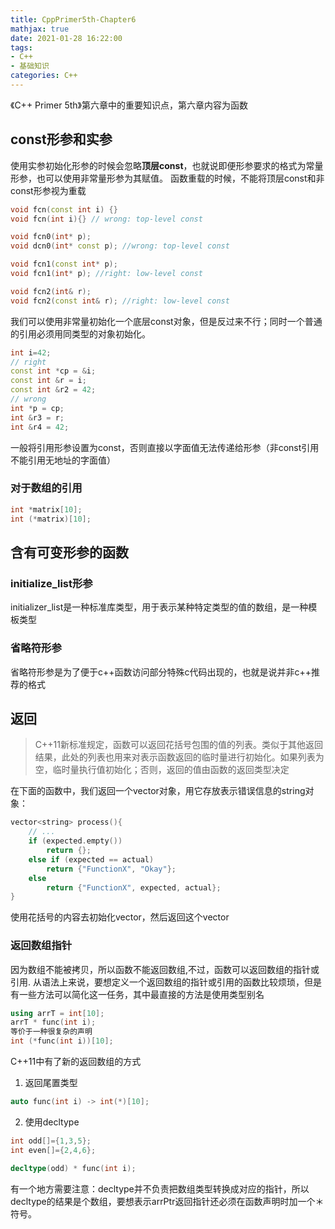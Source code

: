 ```yaml
---
title: CppPrimer5th-Chapter6
mathjax: true
date: 2021-01-28 16:22:00
tags:
- C++
- 基础知识
categories: C++
---
```


《C++ Primer 5th》第六章中的重要知识点，第六章内容为函数

<!-- more -->

## const形参和实参

使用实参初始化形参的时候会忽略**顶层const**，也就说即便形参要求的格式为常量形参，也可以使用非常量形参为其赋值。
函数重载的时候，不能将顶层const和非const形参视为重载
```cpp
void fcn(const int i) {}
void fcn(int i){} // wrong: top-level const

void fcn0(int* p);
void dcn0(int* const p); //wrong: top-level const

void fcn1(const int* p);
void fcn1(int* p); //right: low-level const

void fcn2(int& r);
void fcn2(const int& r); //right: low-level const

```
我们可以使用非常量初始化一个底层const对象，但是反过来不行；同时一个普通的引用必须用同类型的对象初始化。
```cpp
int i=42;
// right
const int *cp = &i;
const int &r = i;
const int &r2 = 42;
// wrong
int *p = cp;
int &r3 = r;
int &r4 = 42;
```
一般将引用形参设置为const，否则直接以字面值无法传递给形参（非const引用不能引用无地址的字面值）

### 对于数组的引用

```cpp
int *matrix[10];
int (*matrix)[10];
```
## 含有可变形参的函数

### initialize_list形参
initializer_list是一种标准库类型，用于表示某种特定类型的值的数组，是一种模板类型


### 省略符形参
省略符形参是为了便于c++函数访问部分特殊c代码出现的，也就是说并非c++推荐的格式

## 返回
>C++11新标准规定，函数可以返回花括号包围的值的列表。类似于其他返回结果，此处的列表也用来对表示函数返回的临时量进行初始化。如果列表为空，临时量执行值初始化；否则，返回的值由函数的返回类型决定

在下面的函数中，我们返回一个vector对象，用它存放表示错误信息的string对象：
```cpp
vector<string> process(){
    // ...
    if (expected.empty())
        return {};
    else if (expected == actual)
        return {"FunctionX", "Okay"};
    else
        return {"FunctionX", expected, actual};
}
```
使用花括号的内容去初始化vector，然后返回这个vector

### 返回数组指针
因为数组不能被拷贝，所以函数不能返回数组,不过，函数可以返回数组的指针或引用.
从语法上来说，要想定义一个返回数组的指针或引用的函数比较烦琐，但是有一些方法可以简化这一任务，其中最直接的方法是使用类型别名
```cpp
using arrT = int[10];
arrT * func(int i);
等价于一种很复杂的声明
int (*func(int i))[10];
```

C++11中有了新的返回数组的方式
1. 返回尾置类型
```cpp
auto func(int i) -> int(*)[10];
```
2. 使用decltype
```cpp
int odd[]={1,3,5};
int even[]={2,4,6};

decltype(odd) * func(int i);
```
有一个地方需要注意：decltype并不负责把数组类型转换成对应的指针，所以decltype的结果是个数组，要想表示arrPtr返回指针还必须在函数声明时加一个＊符号。



